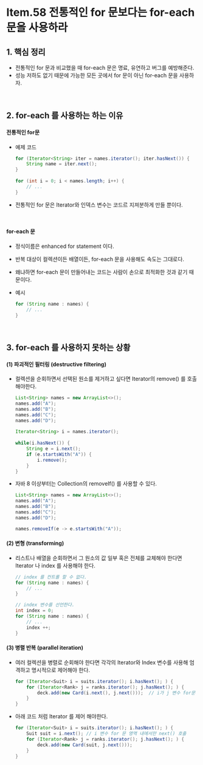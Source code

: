 # Item.58 전통적인 for 문보다는 for-each문을 사용하라
## 1. 핵심 정리
- 전통적인 for 문과 비교했을 때 for-each 문은 명료, 유연하고 버그를 예방해준다.
- 성능 저하도 없기 때문에 가능한 모든 곳에서 for 문이 아닌 for-each 문을 사용하자.

<br>

## 2. for-each 를 사용하는 하는 이유
#### 전통적인 for문 
- 예제 코드
    ```java
    for (Iterator<String> iter = names.iterator(); iter.hasNext()) {
        String name = iter.next();
    }
        
    for (int i = 0; i < names.length; i++) {
        // ...
    }
    ```

- 전통적인 for 문은 Iterator와 인덱스 변수는 코드르 지져분하게 만들 뿐이다.

<br>

#### for-each 문
- 정식이름은 enhanced for statement 이다.
- 반복 대상이 컬렉션이든 배열이든, for-each 문을 사용해도 속도는 그대로다.
- 왜냐하면 for-each 문이 만들어내는 코드는 사람이 손으로 최적화한 것과 같기 때문이다.


- 예시
    ```java
    for (String name : names) {
        // ...
    }
    ```

<br>  

## 3. for-each 를 사용하지 못하는 상황 
#### (1) 파괴적인 필터링 (destructive filtering)
- 컬렉션을 순회하면서 선택된 원소를 제거하고 싶다면 Iterator의 remove() 를 호출해야한다.
    ```java
    List<String> names = new ArrayList<>();
    names.add("A");
    names.add("B");
    names.add("C");
    names.add("D");
          
    Iterator<String> i = names.iterator();
          
    while(i.hasNext()) {
        String e = i.next();
        if (e.startsWith("A")) {
            i.remove();
        }
    }
    ```
  

- 자바 8 이상부터는 Collection의 removeIf() 를 사용할 수 있다.
    ```java
    List<String> names = new ArrayList<>();
    names.add("A");
    names.add("B");
    names.add("C");
    names.add("D");
  
    names.removeIf(e -> e.startsWith("A"));
    ```


#### (2) 변형 (transforming)
- 리스트나 배열을 순회하면서 그 원소의 값 일부 혹은 전체를 교체해야 한다면 Iterator 나 index 를 사용해야 한다.
    ```java
    // index 를 컨트롤 할 수 없다. 
    for (String name : names) {
        // ...
    }
  
    // index 변수를 선언한다.
    int index = 0;
    for (String name : names) {
        // ...
        index ++;
    }
    ```

#### (3) 병렬 반복 (parallel iteration)
- 여러 컬렉션을 병렬로 순회해야 한다면 각각의 Iterator와 Index 변수를 사용해 엄격하고 명시적으로 제어해야 한다.
    ```java
    for (Iterator<Suit> i = suits.iterator(); i.hasNext(); ) {
        for (Iterator<Rank> j = ranks.iterator(); j.hasNext(); ) {
            deck.add(new Card(i.next(), j.next()));  // i가 j 변수 for문 영역 내에서 계속 호출되고 있다.
        }
    }
    ```
  
- 아래 코드 처럼 Iterator 를 제어 해야한다.
    ```java
    for (Iterator<Suit> i = suits.iterator(); i.hasNext(); ) {
        Suit suit = i.next(); // i 변수 for 문 영역 내에서만 next() 호출
        for (Iterator<Rank> j = ranks.iterator(); j.hasNext(); ) {
            deck.add(new Card(suit, j.next()));  
        }
    }
    ```